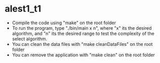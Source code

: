 # alest1_t1
- Compile the code using "make" on the root folder
- To run the program, type "./bin/main x n", where "x" its the desired algorithm, and "n" its the desired range to test the complexity of the select algorithm.
- You can clean the data files with "make cleanDataFiles" on the root folder
- You can remove the application with "make clean" on the root folder
